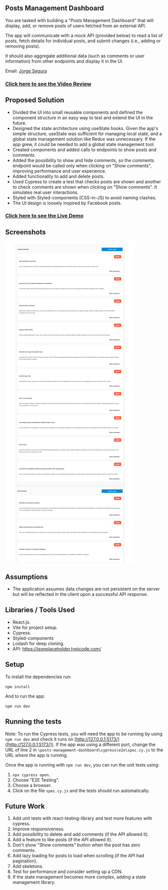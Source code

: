 ## Posts Management Dashboard


You are tasked with building a "Posts Management Dashboard" that will display, add, or remove posts of users fetched from an external API.


The app will communicate with a mock API (provided below) to read a list of posts, fetch
details for individual posts, and submit changes (i.e., adding or removing posts).


It should also aggregate additional data (such as comments or user information)
from other endpoints and display it in the UI.


Email: [Jorge Segura](mailto:jorsema2@gmail.com)


### [Click here to see the Video Review](https://www.loom.com/share/f7c06d214a5a4081aecf7489099a09b9?sid=7c2c6c60-2e56-4d89-b21d-49756e0b1adf)


## Proposed Solution


- Divided the UI into small reusable components and defined the component structure in an easy way to test and extend the UI in the future.
- Designed the state architecture using useState hooks. Given the app's simple structure, useState was sufficient for managing local state, and a global state management solution like Redux was unnecessary. If the app grew, it could be needed to add a global state management tool.
- Created components and added calls to endpoints to show posts and comments.
- Added the possibility to show and hide comments, so the comments endpoint would be called only when clicking on "Show comments", improving performance and user experience.
- Added functionality to add and delete posts.
- Used Cypress to create a test that checks posts are shown and another to check comments are shown when clicking on "Show comments". It simulates real user interactions.
- Styled with Styled-components (CSS-in-JS) to avoid naming clashes.
- The UI design is loosely inspired by Facebook posts.


### [Click here to see the Live Demo](https://reliable-parfait-cd0160.netlify.app/)


## Screenshots


![alt text](assets/Posts-Management-Dashboard-10-08-2024_12_02_PM.png)  


## Assumptions


- The application assumes data changes are not persistent on the server but will be reflected in the client upon a successful API response.


## Libraries / Tools Used


- React.js.
- Vite for project setup.
- Cypress.
- Styled-components
- Lodash for deep cloning.
- API: https://jsonplaceholder.typicode.com/


## Setup


To install the dependencies run:


`npm install`


And to run the app:


`npm run dev`


## Running the tests


Note: To run the Cypress tests, you will need the app to be running by using `npm run dev` and check it runs on [http://127.0.0.1:5173/]([http://127.0.0.1:5173/]). If the app was using a different port, change the URL of line 2 in `\posts-management-dashboard\cypress\e2e\spec.cy.js` to the URL where the app is running.


Once the app is running with `npm run dev`, you can run the unit tests using:


1. `npx cypress open`.
2. Choose "E2E Testing".
3. Choose a browser.
4. Click on the file `spec.cy.js` and the tests should run automatically.


## Future Work


1. Add unit tests with react-testing-library and test more features with cypress.
2. Improve responsiveness.
3. Add possibility to delete and add comments (if the API allowed it).
4. Add a feature to like posts (if the API allowed it).
5. Don't show "Show comments" button when the post has zero comments.
6. Add lazy loading for posts to load when scrolling (if the API had pagination).
7. Add skeletons.
8. Test for performance and consider setting up a CDN.
9. If the state management becomes more complex, adding a state management library.



